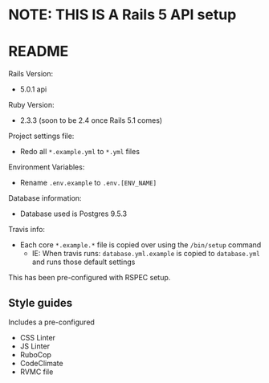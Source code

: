 # NOTE: THIS IS A Rails 5 API setup
# README

Rails Version:

* 5.0.1 api

Ruby Version:

* 2.3.3 (soon to be 2.4 once Rails 5.1 comes)


Project settings file:

* Redo all `*.example.yml` to `*.yml` files

Environment Variables:

* Rename `.env.example` to `.env.[ENV_NAME]`

Database information:
* Database used is Postgres 9.5.3


Travis info:

* Each core `*.example.*` file is copied over using the `/bin/setup` command
    * IE: When travis runs: `database.yml.example` is copied to `database.yml` and runs those default settings


This has been pre-configured with RSPEC setup.


## Style guides

Includes a pre-configured 
* CSS Linter
* JS Linter
* RuboCop
* CodeClimate
* RVMC file
